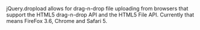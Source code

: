 jQuery.dropload allows for drag-n-drop file uploading from browsers that support the HTML5 drag-n-drop API and the HTML5 File API.  Currently that means FireFox 3.6, Chrome and Safari 5.